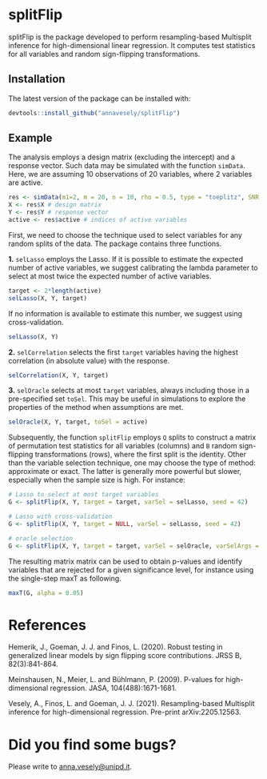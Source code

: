 # splitFlip

splitFlip is the package developed to perform resampling-based Multisplit inference for high-dimensional linear regression. It computes test statistics for all variables and random sign-flipping transformations.


## Installation

The latest version of the package can be installed with:

``` r
devtools::install_github("annavesely/splitFlip")
```


## Example

The analysis employs a design matrix (excluding the intercept) and a response vector. Such data may be simulated with the function ```simData```. Here, we are assuming 10 observations of 20 variables, where 2 variables are active.

``` r 
res <- simData(m1=2, m = 20, n = 10, rho = 0.5, type = "toeplitz", SNR = 5, seed = 42)
X <- res$X # design matrix
Y <- res$Y # response vector
active <- res$active # indices of active variables
```

First, we need to choose the technique used to select variables for any random splits of the data. The package contains three functions.

**1.** ```selLasso``` employs the Lasso. If it is possible to estimate the expected number of active variables, we suggest calibrating the lambda parameter to select at most twice the expected number of active variables. 

``` r
target <- 2*length(active)
selLasso(X, Y, target)
```

If no information is available to estimate this number, we suggest using cross-validation.

``` r
selLasso(X, Y)
```

**2.** ```selCorrelation``` selects the first ```target``` variables having the highest correlation (in absolute value) with the response.

``` r
selCorrelation(X, Y, target)
```

**3.** ```selOracle``` selects at most ```target``` variables, always including those in a pre-specified set ```toSel```. This may be useful in simulations to explore the properties of the method when assumptions are met.

``` r
selOracle(X, Y, target, toSel = active)
```

Subsequently, the function ```splitFlip``` employs ```Q``` splits to construct a matrix of permutation test statistics for all variables (columns) and ```B``` random sign-flipping transformations (rows), where the first split is the identity. Other than the variable selection technique, one may choose the type of method: approximate or exact. The latter is generally more powerful but slower, especially when the sample size is high. For instance:

``` r 
# Lasso to select at most target variables
G <- splitFlip(X, Y, target = target, varSel = selLasso, seed = 42)

# Lasso with cross-validation
G <- splitFlip(X, Y, target = NULL, varSel = selLasso, seed = 42)

# oracle selection
G <- splitFlip(X, Y, target = target, varSel = selOracle, varSelArgs = list(toSel = active), seed = 42)
```

The resulting matrix matrix can be used to obtain p-values and identify variables that are rejected for a given significance level, for instance using the single-step maxT as following.

``` r 
maxT(G, alpha = 0.05)
```



# References
Hemerik, J., Goeman, J. J. and Finos, L. (2020). Robust testing in generalized linear models by sign flipping score contributions. JRSS B, 82(3):841-864.

Meinshausen, N., Meier, L. and Bühlmann, P. (2009). P-values for high-dimensional regression. JASA, 104(488):1671-1681.

Vesely, A., Finos, L. and Goeman, J. J. (2021). Resampling-based Multisplit inference for high-dimensional regression. Pre-print arXiv:2205.12563.



# Did you find some bugs?

Please write to anna.vesely@unipd.it.

